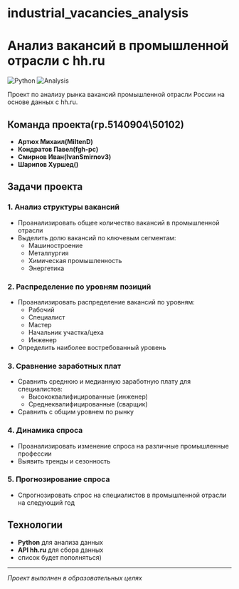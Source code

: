 # industrial_vacancies_analysis
# Анализ вакансий в промышленной отрасли с hh.ru
![Python](https://img.shields.io/badge/Python-3.9+-blue)
![Analysis](https://img.shields.io/badge/Data-Analysis-green)

Проект по анализу рынка вакансий промышленной отрасли России на основе данных с hh.ru.

##  Команда проекта(гр.5140904\50102)

- **Артюх Михаил(MiltenD)**
- **Кондратов Павел(fgh-pc)** 
- **Смирнов Иван(IvanSmirnov3)**
- **Шарипов Хуршед()**

##  Задачи проекта

### 1. Анализ структуры вакансий
- Проанализировать общее количество вакансий в промышленной отрасли
- Выделить долю вакансий по ключевым сегментам:
  - Машиностроение
  - Металлургия
  - Химическая промышленность
  - Энергетика

### 2. Распределение по уровням позиций
- Проанализировать распределение вакансий по уровням:
  - Рабочий
  - Специалист
  - Мастер
  - Начальник участка/цеха
  - Инженер
- Определить наиболее востребованный уровень

### 3. Сравнение заработных плат
- Сравнить среднюю и медианную заработную плату для специалистов:
  - Высококвалифицированные (инженер)
  - Среднеквалифицированные (сварщик)
- Сравнить с общим уровнем по рынку

### 4. Динамика спроса
- Проанализировать изменение спроса на различные промышленные профессии
- Выявить тренды и сезонность

### 5. Прогнозирование спроса
- Спрогнозировать спрос на специалистов в промышленной отрасли на следующий год

##  Технологии

- **Python** для анализа данных
- **API hh.ru** для сбора данных
- список будет пополняться)
---

*Проект выполнен в образовательных целях*
